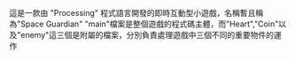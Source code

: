 這是一款由 "Processing" 程式語言開發的即時互動型小遊戲，名稱暫且稱為"Space Guardian"
"main"檔案是整個遊戲的程式碼主體，而"Heart","Coin"以及"enemy"這三個是附屬的檔案，分別負責處理遊戲中三個不同的重要物件的運作
